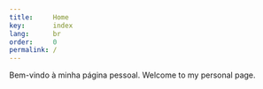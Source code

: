 ```yaml
---
title:     Home
key:       index
lang:      br
order:     0
permalink: /
---
```

Bem-vindo à minha página pessoal.
Welcome to my personal page.
